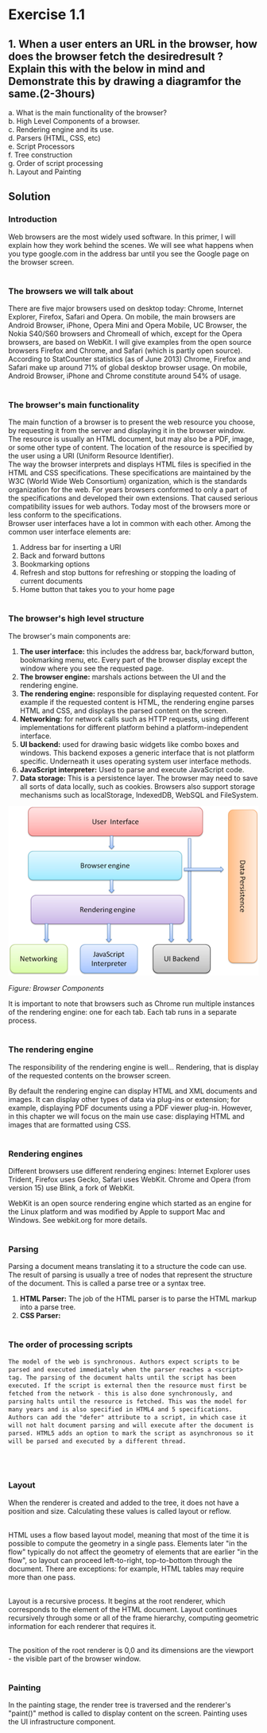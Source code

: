 # Exercise 1.1

## 1. When a user enters an URL in the browser, how does the browser fetch the desiredresult ? Explain this with the below in mind and Demonstrate this by drawing a diagramfor the same.(2-3hours)

a. What is the main functionality of the browser?<br />
b. High Level Components of a browser.<br />
c. Rendering engine and its use.<br />
d. Parsers (HTML, CSS, etc)<br />
e. Script Processors<br />
f. Tree construction<br />
g. Order of script processing<br />
h. Layout and Painting<br />

## Solution

### Introduction

Web browsers are the most widely used software. In this primer, I will explain how they work behind the scenes. We will see what happens when you type google.com in the address bar until you see the Google page on the browser screen.<br /><br />

### The browsers we will talk about

There are five major browsers used on desktop today: Chrome, Internet Explorer, Firefox, Safari and Opera. On mobile, the main browsers are Android Browser, iPhone, Opera Mini and Opera Mobile, UC Browser, the Nokia S40/S60 browsers and Chromeall of which, except for the Opera browsers, are based on WebKit. I will give examples from the open source browsers Firefox and Chrome, and Safari (which is partly open source). According to StatCounter statistics (as of June 2013) Chrome, Firefox and Safari make up around 71% of global desktop browser usage. On mobile, Android Browser, iPhone and Chrome constitute around 54% of usage.<br /><br />

### The browser's main functionality

The main function of a browser is to present the web resource you choose, by requesting it from the server and displaying it in the browser window. The resource is usually an HTML document, but may also be a PDF, image, or some other type of content. The location of the resource is specified by the user using a URI (Uniform Resource Identifier).<br />
The way the browser interprets and displays HTML files is specified in the HTML and CSS specifications. These specifications are maintained by the W3C (World Wide Web Consortium) organization, which is the standards organization for the web. For years browsers conformed to only a part of the specifications and developed their own extensions. That caused serious compatibility issues for web authors. Today most of the browsers more or less conform to the specifications.<br />
Browser user interfaces have a lot in common with each other. Among the common user interface elements are:<br />

1. Address bar for inserting a URI
2. Back and forward buttons
3. Bookmarking options
4. Refresh and stop buttons for refreshing or stopping the loading of current documents
5. Home button that takes you to your home page
   <br /><br />

### The browser's high level structure

The browser's main components are:<br/>

1. **The user interface:** this includes the address bar, back/forward button, bookmarking menu, etc. Every part of the browser display except the window where you see the requested page.<br/>
2. **The browser engine:** marshals actions between the UI and the rendering engine.<br/>
3. **The rendering engine:** responsible for displaying requested content. For example if the requested content is HTML, the rendering engine parses HTML and CSS, and displays the parsed content on the screen.<br/>
4. **Networking:** for network calls such as HTTP requests, using different implementations for different platform behind a platform-independent interface.<br/>
5. **UI backend:** used for drawing basic widgets like combo boxes and windows. This backend exposes a generic interface that is not platform specific. Underneath it uses operating system user interface methods.<br />
6. **JavaScript interpreter:** Used to parse and execute JavaScript code.<br />
7. **Data storage:** This is a persistence layer. The browser may need to save all sorts of data locally, such as cookies. Browsers also support storage mechanisms such as localStorage, IndexedDB, WebSQL and FileSystem.<br />

![Screenshot](browser_components.png)

_Figure: Browser Components_

It is important to note that browsers such as Chrome run multiple instances of the rendering engine: one for each tab. Each tab runs in a separate process.
<br /><br />

### The rendering engine

The responsibility of the rendering engine is well… Rendering, that is display of the requested contents on the browser screen.

By default the rendering engine can display HTML and XML documents and images. It can display other types of data via plug-ins or extension; for example, displaying PDF documents using a PDF viewer plug-in. However, in this chapter we will focus on the main use case: displaying HTML and images that are formatted using CSS.
<br /><br />

### Rendering engines

Different browsers use different rendering engines: Internet Explorer uses Trident, Firefox uses Gecko, Safari uses WebKit. Chrome and Opera (from version 15) use Blink, a fork of WebKit.

WebKit is an open source rendering engine which started as an engine for the Linux platform and was modified by Apple to support Mac and Windows. See webkit.org for more details.
<br /><br />

### Parsing

Parsing a document means translating it to a structure the code can use. The result of parsing is usually a tree of nodes that represent the structure of the document. This is called a parse tree or a syntax tree.

1. **HTML Parser:** The job of the HTML parser is to parse the HTML markup into a parse tree.
2. **CSS Parser:**
   <br /><br />

### The order of processing scripts

```
The model of the web is synchronous. Authors expect scripts to be parsed and executed immediately when the parser reaches a <script> tag. The parsing of the document halts until the script has been executed. If the script is external then the resource must first be fetched from the network - this is also done synchronously, and parsing halts until the resource is fetched. This was the model for many years and is also specified in HTML4 and 5 specifications. Authors can add the "defer" attribute to a script, in which case it will not halt document parsing and will execute after the document is parsed. HTML5 adds an option to mark the script as asynchronous so it will be parsed and executed by a different thread.
```

<br /><br />

### Layout

When the renderer is created and added to the tree, it does not have a position and size. Calculating these values is called layout or reflow.<br /><br />

HTML uses a flow based layout model, meaning that most of the time it is possible to compute the geometry in a single pass. Elements later "in the flow" typically do not affect the geometry of elements that are earlier "in the flow", so layout can proceed left-to-right, top-to-bottom through the document. There are exceptions: for example, HTML tables may require more than one pass.<br /><br />

Layout is a recursive process. It begins at the root renderer, which corresponds to the <html> element of the HTML document. Layout continues recursively through some or all of the frame hierarchy, computing geometric information for each renderer that requires it.<br/><br/>

The position of the root renderer is 0,0 and its dimensions are the viewport - the visible part of the browser window.
<br /><br />

### Painting

In the painting stage, the render tree is traversed and the renderer's "paint()" method is called to display content on the screen. Painting uses the UI infrastructure component.
